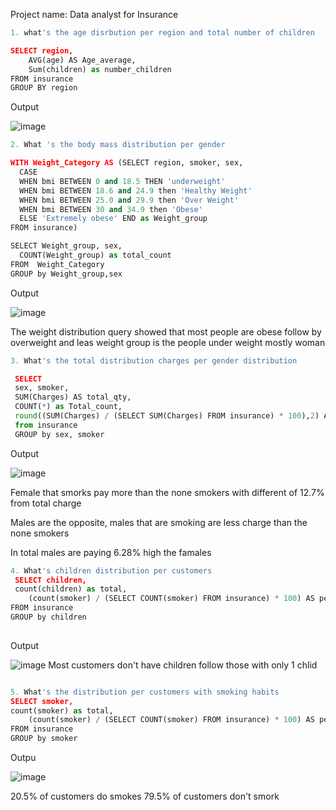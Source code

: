 Project name: Data analyst for Insurance  


```python
1. what's the age disrbution per region and total number of children

SELECT region,
	AVG(age) AS Age_average,
    Sum(children) as number_children
FROM insurance
GROUP BY region
```
Output

![image](https://github.com/JoshuaKab/SQL-Queries/assets/135429439/7de5e066-1f08-40c3-a40a-0eb2988d0250)





```python
2. What 's the body mass distribution per gender

WITH Weight_Category AS (SELECT region, smoker, sex,
  CASE 
  WHEN bmi BETWEEN 0 and 18.5 THEN 'underweight'
  WHEN bmi BETWEEN 18.6 and 24.9 then 'Healthy Weight'
  WHEN bmi BETWEEN 25.0 and 29.9 then 'Over Weight'
  WHEN bmi BETWEEN 30 and 34.9 then 'Obese'
  ELSE 'Extremely obese' END as Weight_group
FROM insurance)

SELECT Weight_group, sex,
  COUNT(Weight_group) as total_count
FROM  Weight_Category
GROUP by Weight_group,sex

```

Output


![image](https://github.com/JoshuaKab/SQL-Queries/assets/135429439/0026ce39-be11-4c8e-b170-f21d27902dbb)


The weight distribution query showed that most people are obese follow by overweight and leas weight group is the people under weight mostly woman

```python
3. What's the total distribution charges per gender distribution

 SELECT
 sex, smoker,
 SUM(Charges) AS total_qty, 
 COUNT(*) as Total_count,
 round((SUM(Charges) / (SELECT SUM(Charges) FROM insurance) * 100),2) AS percentage
 from insurance
 GROUP by sex, smoker

```
		

Output


![image](https://github.com/JoshuaKab/SQL-Queries/assets/135429439/4acdea6a-165c-4382-895c-881b1a7edcc9)

Female that smorks pay more than the none smokers with different of 12.7% from total charge

Males are the opposite, males that are smoking are less charge than the none smokers

In total males are paying 6.28% high the famales 


```python
4. What's children distribution per customers
 SELECT children,
 count(children) as total,
    (count(smoker) / (SELECT COUNT(smoker) FROM insurance) * 100) AS percentage
FROM insurance
GROUP by children
    

```
Output

![image](https://github.com/JoshuaKab/SQL-Queries/assets/135429439/d75d0d18-5529-4d5b-ab84-3828f843ca60)
  Most customers don't have children follow those with only 1 chlid

```python

5. What's the distribution per customers with smoking habits
SELECT smoker,
count(smoker) as total,
    (count(smoker) / (SELECT COUNT(smoker) FROM insurance) * 100) AS percentage
FROM insurance
GROUP by smoker

```
Outpu

![image](https://github.com/JoshuaKab/SQL-Queries/assets/135429439/3c627f9c-0124-4285-87ce-b023fed0e1a5)

 20.5% of customers do smokes 
 79.5% of customers don't smork


